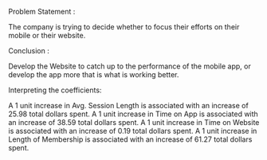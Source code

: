 Problem Statement :

The company is trying to decide whether to focus their efforts on their mobile or their website.

Conclusion :

Develop the Website to catch up to the performance of the mobile app, or develop the app more  that is what is working better.


Interpreting the coefficients:

A 1 unit increase in Avg. Session Length is associated with an increase of 25.98 total dollars spent.
A 1 unit increase in Time on App is associated with an increase of 38.59 total dollars spent.
A 1 unit increase in Time on Website is associated with an increase of 0.19 total dollars spent.
A 1 unit increase in Length of Membership is associated with an increase of 61.27 total dollars spent.
